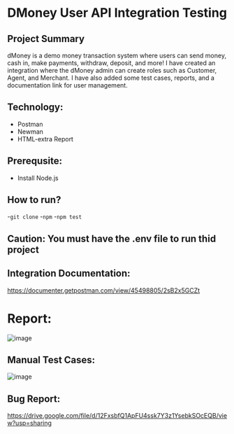# DMoney User API Integration Testing

## Project Summary
dMoney is a demo money transaction system where users can send money, cash in, make payments, withdraw, deposit, and more! 
I have created an integration where the dMoney admin can create roles such as Customer, Agent, and Merchant. I have also 
added some test cases, reports, and a documentation link for user management.

## Technology:
- Postman
- Newman
- HTML-extra Report

## Prerequsite:
- Install Node.js

## How to run?
-``` git clone ```
-``` npm ```
-```npm test ```

##  Caution: You must have the .env file to run thid project

## Integration Documentation:
https://documenter.getpostman.com/view/45498805/2sB2x5GCZt

# Report:
![image](https://github.com/user-attachments/assets/09650387-619a-4d93-9aae-5cd5217d14f0)

## Manual Test Cases:
![image](https://github.com/user-attachments/assets/39038b77-ab6a-4221-92ed-be5e5b727aaf)

## Bug Report:
https://drive.google.com/file/d/12FxsbfQ1ApFU4ssk7Y3z1YsebkSOcEQB/view?usp=sharing





